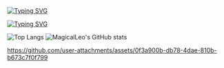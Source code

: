 ##
[![Typing SVG](https://readme-typing-svg.demolab.com?font=Consolas&weight=700&size=24&pause=1000&color=F74E4E&background=0006FF00&center=true&vCenter=true&width=435&lines=%F0%9F%91%8B+Hi%2C+I'm+MagicalLeo+%F0%9F%94%A5%F0%9F%94%A5%F0%9F%94%A5%F0%9F%94%A5)](https://git.io/typing-svg)

[![Typing SVG](https://readme-typing-svg.demolab.com?font=Consolas&weight=700&size=24&pause=1000&color=F74E4E&background=0006FF00&center=true&vCenter=true&width=435&lines=%F0%9F%94%A5+Turning+Ideas+into+Code+%F0%9F%94%A5)](https://git.io/typing-svg)


![Top Langs](https://github-readme-stats.vercel.app/api/top-langs/?username=MagicalLeo)               ![MagicalLeo's GitHub stats](https://github-readme-stats.vercel.app/api?username=MagicalLeo) 


https://github.com/user-attachments/assets/0f3a900b-db78-4dae-810b-b673c7f0f799
<!--
**MagicalLeo/MagicalLeo** is a ✨ _special_ ✨ repository because its `README.md` (this file) appears on your GitHub profile.

Here are some ideas to get you started:

- 🔭 I’m currently working on ...
- 🌱 I’m currently learning ...
- 👯 I’m looking to collaborate on ...
- 🤔 I’m looking for help with ...
- 💬 Ask me about ...
- 📫 How to reach me: ...
- 😄 Pronouns: ...
- ⚡ Fun fact: ...
-->
